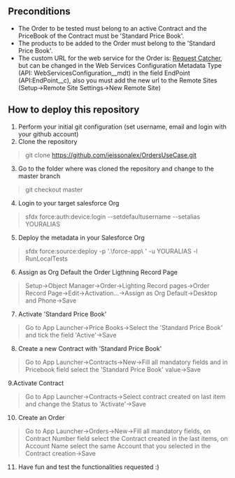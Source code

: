 
## Preconditions
- The Order to be tested must belong to an active Contract and the PriceBook of the Contract must be 'Standard Price Book'.
- The products to be added to the Order must belong to the 'Standard Price Book'.
- The custom URL for the web service for the Order is:  [Request Catcher](https://jahg.requestcatcher.com/), but can be changed in the Web Services Configuration Metadata Type (API: WebServicesConfiguration__mdt) in the field EndPoint (API:EndPoint__c), also you must add the new url to the Remote Sites (Setup→Remote Site Settings→New Remote Site)

## How to deploy this repository

1. Perform your initial git configuration (set username, email and login with your github account)
2. Clone the repository
> git clone https://github.com/jeissonalex/OrdersUseCase.git
3. Go to the folder where was cloned the repository and change to the master branch
>  git checkout master
4. Login to your target salesforce Org
> sfdx force:auth:device:login --setdefaultusername --setalias YOURALIAS
5. Deploy the metadata in your Salesforce Org
>  sfdx force:source:deploy -p '.\force-app\ ' -u YOURALIAS -l RunLocalTests
6. Assign as Org Default the Order Ligthning Record Page
> Setup→Object Manager→Order→Lighting Record pages→Order Record Page→Edit→Activation...→Assign as Org Default→Desktop and Phone→Save
7. Activate 'Standard Price Book'
> Go to App Launcher→Price Books→Select the 'Standard Price Book' and tick the field 'Active'→Save
8. Create a new Contract with 'Standard Price Book'
> Go to App Launcher→Contracts→New→Fill all mandatory fields and in Pricebook field select the 'Standard Price Book' value→Save

9.Activate Contract 
> Go to App Launcher→Contracts→Select contract created on last item and change the Status to 'Activate'→Save
10. Create an Order
> Go to App Launcher→Orders→New→Fill all mandatory fields, on Contract Number field select the Contract created in the last items, on Account Name select the same Account that you selected in the Contract creation→Save
11. Have fun and test the functionalities requested :)
